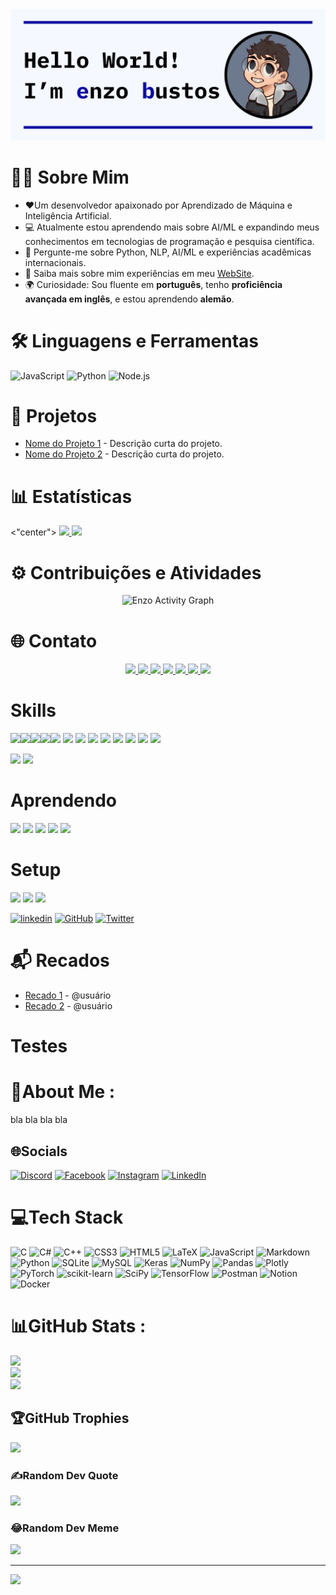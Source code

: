 <!-- Banner Image -->

<div align="center" style="width: 100%">
    <img src="images/Capa GitHub.png">
</div>

<!-- Sobre Mim -->
# 👋🏻 Sobre Mim
- ❤️Um desenvolvedor apaixonado por Aprendizado de Máquina e Inteligência Artificial.
- 💻 Atualmente estou aprendendo mais sobre AI/ML e expandindo meus conhecimentos em tecnologias de programação e pesquisa científica.
- 🚀 Pergunte-me sobre Python, NLP, AI/ML e experiências acadêmicas internacionais.
- 📄 Saiba mais sobre mim experiências em meu [WebSite](https://enzobustos.github.io/Pessoal-Portfolio/).
- 🌍 Curiosidade: Sou fluente em **português**, tenho **proficiência avançada em inglês**, e estou aprendendo **alemão**.


<!-- Linguagens e Ferramentas -->
# 🛠 Linguagens e Ferramentas
![JavaScript](https://img.shields.io/badge/-JavaScript-black?style=flat-square&logo=javascript)
![Python](https://img.shields.io/badge/-Python-black?style=flat-square&logo=Python)
![Node.js](https://img.shields.io/badge/-Node.js-black?style=flat-square&logo=node.js)
<!-- Adicione suas linguagens e ferramentas aqui -->

<!-- Projetos -->
# 🔭 Projetos
- [Nome do Projeto 1](https://link-do-projeto.com) - Descrição curta do projeto.
- [Nome do Projeto 2](https://link-do-projeto.com) - Descrição curta do projeto.
<!-- Adicione seus projetos aqui -->

<!-- Estatísticas do GitHub -->
# 📊 Estatísticas

<"center">
    <a href="https://github-readme-stats.vercel.app/api?username=enzobustos&hide_rank=false&show_icons=true&include_all_commits=true&theme=monokai">
        <img src="https://github-readme-stats.vercel.app/api?username=enzobustos&hide_rank=false&show_icons=true&include_all_commits=true&theme=monokai&show_owner=true&text_bold=true">
    </a>
    <a href="https://github-readme-stats.vercel.app/api/top-langs/?username=enzobustos&layout=compact">
        <img src="https://github-readme-stats.vercel.app/api/top-langs/?username=enzobustos&layout=div align=compact">
    </a>
</div>

<!-- Contribuições e Atividades -->
<!-- https://github.com/Ashutosh00710/github-readme-activity-graph?tab=readme-ov-file#common-options -->
# ⚙ Contribuições e Atividades

<div align="center">

![Enzo Activity Graph](https://github-readme-activity-graph.vercel.app/graph?username=enzobustos&theme=react-dark)

</div>

<!-- Redes Sociais -->
# 🌐 Contato

<div align="center">

<a href="mailto:enzobustos@usp.br">

<img src="https://img.shields.io/badge/Gmail-D14836?style=for-the-badge&logo=gmail&logoColor=white">

</a>

<a href="https://wa.link/e7wh2l">

<img src="https://img.shields.io/badge/WhatsApp-25D366?style=for-the-badge&logo=whatsapp&logoColor=white">

</a>

<a href="https://discord.com/users/211655235180036096">

<img src="https://img.shields.io/badge/Discord-7289DA?style=for-the-badge&logo=discord&logoColor=white">

</a>

<a href="https://www.facebook.com/EnzoBustosSilva">

<img src="https://img.shields.io/badge/Facebook-1877F2?style=for-the-badge&logo=facebook&logoColor=white">

</a>

<a href="https://github.com/EnzoBustos">

<img src="https://img.shields.io/badge/GitHub-100000?style=for-the-badge&logo=github&logoColor=white">

</a>

<a href="https://www.instagram.com/enzo_.bustos/?theme=dark">

<img src="https://img.shields.io/badge/Instagram-E4405F?style=for-the-badge&logo=instagram&logoColor=white">

</a>

<a href="https://www.linkedin.com/in/enzo-bustos/">

<img src="https://img.shields.io/badge/LinkedIn-0077B5?style=for-the-badge&logo=linkedin&logoColor=white">

</a>

</div>

# Skills

<img src="https://img.shields.io/badge/C%23-239120?style=for-the-badge&logo=c-sharp&logoColor=white"><img src="https://img.shields.io/badge/Python-14354C?style=for-the-badge&logo=python&logoColor=white"><img src="https://img.shields.io/badge/HTML5-E34F26?style=for-the-badge&logo=html5&logoColor=white"><img src="https://img.shields.io/badge/CSS3-1572B6?style=for-the-badge&logo=css3&logoColor=white"><img src="https://img.shields.io/badge/C-00599C?style=for-the-badge&logo=c&logoColor=white">
<img src="https://img.shields.io/badge/C%2B%2B-00599C?style=for-the-badge&logo=c%2B%2B&logoColor=white">
<img src="https://img.shields.io/badge/Markdown-000000?style=for-the-badge&logo=markdown&logoColor=white">
<img src="https://img.shields.io/badge/Microsoft_Excel-217346?style=for-the-badge&logo=microsoft-excel&logoColor=white">
<img src="https://img.shields.io/badge/Microsoft_PowerPoint-B7472A?style=for-the-badge&logo=microsoft-powerpoint&logoColor=white">
<img src="https://img.shields.io/badge/Microsoft_Word-2B579A?style=for-the-badge&logo=microsoft-word&logoColor=white">
<img src="https://img.shields.io/badge/TensorFlow-FF6F00?style=for-the-badge&logo=tensorflow&logoColor=white">
<img src="https://img.shields.io/badge/GIT-E44C30?style=for-the-badge&logo=git&logoColor=white">
<img src="https://img.shields.io/badge/windows%20terminal-4D4D4D?style=for-the-badge&logo=windows%20terminal&logoColor=white">


<img src="https://img.shields.io/badge/Visual_Studio_Code-0078D4?style=for-the-badge&logo=visual%20studio%20code&logoColor=white">
<img src="https://img.shields.io/badge/Colab-F9AB00?style=for-the-badge&logo=googlecolab&color=525252">


# Aprendendo

<img src="https://img.shields.io/badge/Go-00ADD8?style=for-the-badge&logo=go&logoColor=white">
<img src="https://img.shields.io/badge/MySQL-00000F?style=for-the-badge&logo=mysql&logoColor=white">
<img src="https://img.shields.io/badge/Unity-100000?style=for-the-badge&logo=unity&logoColor=white">
<img src="https://badges.aleen42.com/src/photoshop.svg">
<img src="https://badges.aleen42.com/src/after_effects.svg">


<img src="">
<img src="">
<img src="">
<img src="">

# Setup

<img src="https://img.shields.io/badge/DELL-Vostro_3520-0078D6?style=for-the-badge&logo=DELL&logoColor=white">
<img src="https://img.shields.io/badge/Intel-Core_i7_12th-0071C5?style=for-the-badge&logo=intel&logoColor=white">
<img src="https://img.shields.io/badge/NVIDIA-GeForce_MX550-76B900?style=for-the-badge&logo=nvidia&logoColor=white">


<img src="">
<img src="">


[![linkedin](https://img.shields.io/badge/linkedin-%230077B5.svg?&style=for-the-badge&logo=linkedin&logoColor=white)](https://www.linkedin.com/in/seu-usuario/)
[![GitHub](https://img.shields.io/badge/GitHub-%23181717.svg?&style=for-the-badge&logo=GitHub&logoColor=white)](https://github.com/seu-usuario)
[![Twitter](https://img.shields.io/badge/Twitter-%231DA1F2.svg?&style=for-the-badge&logo=Twitter&logoColor=white)](https://twitter.com/seu-usuario)

</div>

<!-- Seção de Recados -->
# 📬 Recados
<!-- ISSUES:START -->
- [Recado 1](https://link-para-issue) - @usuário
- [Recado 2](https://link-para-issue) - @usuário
<!-- ISSUES:END -->

# Testes

# 💫About Me :
bla
bla
bla
bla

## 🌐Socials
[![Discord](https://img.shields.io/badge/Discord-%237289DA.svg?logo=discord&logoColor=white)](htttps://discord.gg/idk) [![Facebook](https://img.shields.io/badge/Facebook-%231877F2.svg?logo=Facebook&logoColor=white)](https://facebook.com/EnzoBustos) [![Instagram](https://img.shields.io/badge/Instagram-%23E4405F.svg?logo=Instagram&logoColor=white)](https://instagram.com/enzo_.butos) [![LinkedIn](https://img.shields.io/badge/LinkedIn-%230077B5.svg?logo=linkedin&logoColor=white)](https://linkedin.com/in/enzo-bustos) 

# 💻Tech Stack
![C](https://img.shields.io/badge/c-%2300599C.svg?style=for-the-badge&logo=c&logoColor=white) ![C#](https://img.shields.io/badge/c%23-%23239120.svg?style=for-the-badge&logo=c-sharp&logoColor=white) ![C++](https://img.shields.io/badge/c++-%2300599C.svg?style=for-the-badge&logo=c%2B%2B&logoColor=white) ![CSS3](https://img.shields.io/badge/css3-%231572B6.svg?style=for-the-badge&logo=css3&logoColor=white) ![HTML5](https://img.shields.io/badge/html5-%23E34F26.svg?style=for-the-badge&logo=html5&logoColor=white) ![LaTeX](https://img.shields.io/badge/latex-%23008080.svg?style=for-the-badge&logo=latex&logoColor=white) ![JavaScript](https://img.shields.io/badge/javascript-%23323330.svg?style=for-the-badge&logo=javascript&logoColor=%23F7DF1E) ![Markdown](https://img.shields.io/badge/markdown-%23000000.svg?style=for-the-badge&logo=markdown&logoColor=white) ![Python](https://img.shields.io/badge/python-3670A0?style=for-the-badge&logo=python&logoColor=ffdd54) ![SQLite](https://img.shields.io/badge/sqlite-%2307405e.svg?style=for-the-badge&logo=sqlite&logoColor=white) ![MySQL](https://img.shields.io/badge/mysql-%2300f.svg?style=for-the-badge&logo=mysql&logoColor=white) ![Keras](https://img.shields.io/badge/Keras-%23D00000.svg?style=for-the-badge&logo=Keras&logoColor=white) ![NumPy](https://img.shields.io/badge/numpy-%23013243.svg?style=for-the-badge&logo=numpy&logoColor=white) ![Pandas](https://img.shields.io/badge/pandas-%23150458.svg?style=for-the-badge&logo=pandas&logoColor=white) ![Plotly](https://img.shields.io/badge/Plotly-%233F4F75.svg?style=for-the-badge&logo=plotly&logoColor=white) ![PyTorch](https://img.shields.io/badge/PyTorch-%23EE4C2C.svg?style=for-the-badge&logo=PyTorch&logoColor=white) ![scikit-learn](https://img.shields.io/badge/scikit--learn-%23F7931E.svg?style=for-the-badge&logo=scikit-learn&logoColor=white) ![SciPy](https://img.shields.io/badge/SciPy-%230C55A5.svg?style=for-the-badge&logo=scipy&logoColor=%white) ![TensorFlow](https://img.shields.io/badge/TensorFlow-%23FF6F00.svg?style=for-the-badge&logo=TensorFlow&logoColor=white) ![Postman](https://img.shields.io/badge/Postman-FF6C37?style=for-the-badge&logo=postman&logoColor=white) ![Notion](https://img.shields.io/badge/Notion-%23000000.svg?style=for-the-badge&logo=notion&logoColor=white) ![Docker](https://img.shields.io/badge/docker-%230db7ed.svg?style=for-the-badge&logo=docker&logoColor=white)
# 📊GitHub Stats :
![](https://github-readme-stats.vercel.app/api?username=enzobustos&theme=solarized-dark&hide_border=false&include_all_commits=true&count_private=false)<br/>
![](https://github-readme-streak-stats.herokuapp.com/?user=enzobustos&theme=solarized-dark&hide_border=false)<br/>
![](https://github-readme-stats.vercel.app/api/top-langs/?username=enzobustos&theme=solarized-dark&hide_border=false&include_all_commits=true&count_private=false&layout=compact)

## 🏆GitHub Trophies
![](https://github-trophies.vercel.app/?username=enzobustos&theme=tokyonight&no-frame=false&no-bg=false&margin-w=4)

### ✍️Random Dev Quote
![](https://quotes-github-readme.vercel.app/api?type=horizontal&theme=tokyonight)

### 😂Random Dev Meme
<img src="https://random-memer.herokuapp.com/" width="512px"/>

---
[![](https://visitcount.itsvg.in/api?id=enzobustos&icon=5&color=3)](https://visitcount.itsvg.in)
